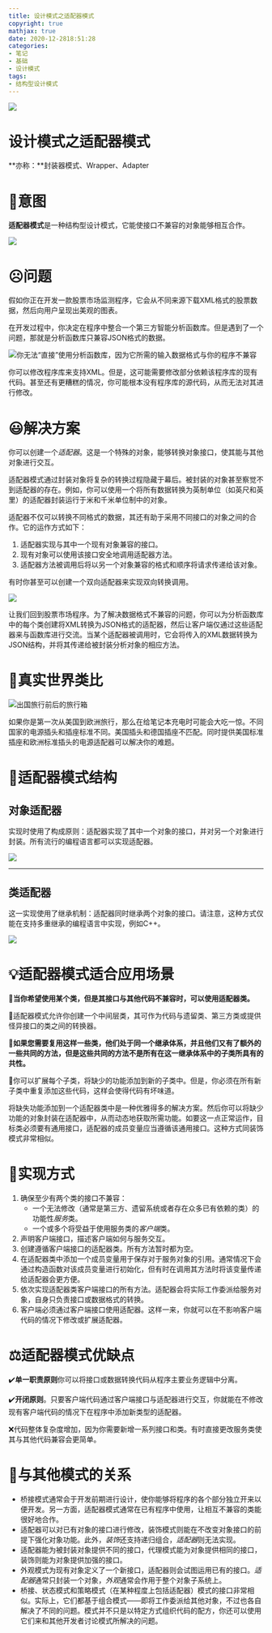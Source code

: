 ```yaml
---
title: 设计模式之适配器模式
copyright: true
mathjax: true
date: 2020-12-2818:51:28
categories:
- 笔记
- 基础
- 设计模式
tags:
- 结构型设计模式
---
```


![](https://gitee.com/junpzx/blog-img/raw/master//img/20201228185931.png)



<!--less-->



# 设计模式之适配器模式

**亦称：**封装器模式、Wrapper、Adapter

# 💬意图

**适配器模式**是一种结构型设计模式，它能使接口不兼容的对象能够相互合作。

![](https://gitee.com/junpzx/blog-img/raw/master//img/20201228185931.png)



# ☹️问题

假如你正在开发一款股票市场监测程序，它会从不同来源下载XML格式的股票数据，然后向用户呈现出美观的图表。

在开发过程中，你决定在程序中整合一个第三方智能分析函数库。但是遇到了一个问题，那就是分析函数库只兼容JSON格式的数据。

![你无法“直接”使用分析函数库，因为它所需的输入数据格式与你的程序不兼容](https://gitee.com/junpzx/blog-img/raw/master//img/20201228190101.png)

你可以修改程序库来支持XML。但是，这可能需要修改部分依赖该程序库的现有代码。甚至还有更糟糕的情况，你可能根本没有程序库的源代码，从而无法对其进行修改。



# 😃解决方案

你可以创建一个*适配器*。这是一个特殊的对象，能够转换对象接口，使其能与其他对象进行交互。

适配器模式通过封装对象将复杂的转换过程隐藏于幕后。被封装的对象甚至察觉不到适配器的存在。例如，你可以使用一个将所有数据转换为英制单位（如英尺和英里）的适配器封装运行于米和千米单位制中的对象。

适配器不仅可以转换不同格式的数据，其还有助于采用不同接口的对象之间的合作。它的运作方式如下：

1. 适配器实现与其中一个现有对象兼容的接口。
2. 现有对象可以使用该接口安全地调用适配器方法。
3. 适配器方法被调用后将以另一个对象兼容的格式和顺序将请求传递给该对象。

有时你甚至可以创建一个双向适配器来实现双向转换调用。

![](https://gitee.com/junpzx/blog-img/raw/master//img/20201228190140.png)

让我们回到股票市场程序。为了解决数据格式不兼容的问题，你可以为分析函数库中的每个类创建将XML转换为JSON格式的适配器，然后让客户端仅通过这些适配器来与函数库进行交流。当某个适配器被调用时，它会将传入的XML数据转换为JSON结构，并将其传递给被封装分析对象的相应方法。



# 📰真实世界类比

![出国旅行前后的旅行箱](https://gitee.com/junpzx/blog-img/raw/master//img/20201228190222.png)

如果你是第一次从美国到欧洲旅行，那么在给笔记本充电时可能会大吃一惊。不同国家的电源插头和插座标准不同。美国插头和德国插座不匹配。同时提供美国标准插座和欧洲标准插头的电源适配器可以解决你的难题。



# 🤔适配器模式结构

## 对象适配器

实现时使用了构成原则：适配器实现了其中一个对象的接口，并对另一个对象进行封装。所有流行的编程语言都可以实现适配器。

![](https://gitee.com/junpzx/blog-img/raw/master//img/20201228190330.png)

------

## 类适配器

这一实现使用了继承机制：适配器同时继承两个对象的接口。请注意，这种方式仅能在支持多重继承的编程语言中实现，例如C++。

![](https://gitee.com/junpzx/blog-img/raw/master//img/20201228190501.png)



# 💡适配器模式适合应用场景

🧨**当你希望使用某个类，但是其接口与其他代码不兼容时，可以使用适配器类。**



🏮适配器模式允许你创建一个中间层类，其可作为代码与遗留类、第三方类或提供怪异接口的类之间的转换器。



🧨**如果您需要复用这样一些类，他们处于同一个继承体系，并且他们又有了额外的一些共同的方法，但是这些共同的方法不是所有在这一继承体系中的子类所具有的共性。**



🏮你可以扩展每个子类，将缺少的功能添加到新的子类中。但是，你必须在所有新子类中重复添加这些代码，这样会使得代码有坏味道。

将缺失功能添加到一个适配器类中是一种优雅得多的解决方案。然后你可以将缺少功能的对象封装在适配器中，从而动态地获取所需功能。如要这一点正常运作，目标类必须要有通用接口，适配器的成员变量应当遵循该通用接口。这种方式同装饰模式非常相似。



# 📔实现方式

1. 确保至少有两个类的接口不兼容：
    - 一个无法修改（通常是第三方、遗留系统或者存在众多已有依赖的类）的功能性*服务*类。
    - 一个或多个将受益于使用服务类的*客户端*类。
2. 声明客户端接口，描述客户端如何与服务交互。
3. 创建遵循客户端接口的适配器类。所有方法暂时都为空。
4. 在适配器类中添加一个成员变量用于保存对于服务对象的引用。通常情况下会通过构造函数对该成员变量进行初始化，但有时在调用其方法时将该变量传递给适配器会更方便。
5. 依次实现适配器类客户端接口的所有方法。适配器会将实际工作委派给服务对象，自身只负责接口或数据格式的转换。
6. 客户端必须通过客户端接口使用适配器。这样一来，你就可以在不影响客户端代码的情况下修改或扩展适配器。



# ⚖️适配器模式优缺点

✔️**单一职责原则**你可以将接口或数据转换代码从程序主要业务逻辑中分离。

✔️**开闭原则**。只要客户端代码通过客户端接口与适配器进行交互，你就能在不修改现有客户端代码的情况下在程序中添加新类型的适配器。

❌代码整体复杂度增加，因为你需要新增一系列接口和类。有时直接更改服务类使其与其他代码兼容会更简单。



# 🔱与其他模式的关系

- 桥接模式通常会于开发前期进行设计，使你能够将程序的各个部分独立开来以便开发。另一方面，适配器模式通常在已有程序中使用，让相互不兼容的类能很好地合作。
- 适配器可以对已有对象的接口进行修改，装饰模式则能在不改变对象接口的前提下强化对象功能。此外，*装饰*还支持递归组合，*适配器*则无法实现。
- 适配器能为被封装对象提供不同的接口，代理模式能为对象提供相同的接口，装饰则能为对象提供加强的接口。
- 外观模式为现有对象定义了一个新接口，适配器则会试图运用已有的接口。*适配器*通常只封装一个对象，*外观*通常会作用于整个对象子系统上。
- 桥接、状态模式和策略模式（在某种程度上包括适配器）模式的接口非常相似。实际上，它们都基于组合模式——即将工作委派给其他对象，不过也各自解决了不同的问题。模式并不只是以特定方式组织代码的配方，你还可以使用它们来和其他开发者讨论模式所解决的问题。